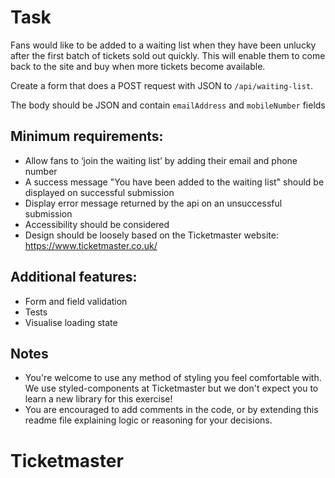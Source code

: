 # Task

Fans would like to be added to a waiting list when they have been unlucky after the first batch of tickets sold out quickly. This will enable them to come back to the site and buy when more tickets become available.

Create a form that does a POST request with JSON to `/api/waiting-list`.

The body should be JSON and contain `emailAddress` and `mobileNumber` fields

## Minimum requirements:

- Allow fans to ‘join the waiting list’ by adding their email and phone number
- A success message "You have been added to the waiting list" should be displayed on successful submission
- Display error message returned by the api on an unsuccessful submission
- Accessibility should be considered
- Design should be loosely based on the Ticketmaster website: https://www.ticketmaster.co.uk/

## Additional features:

- Form and field validation
- Tests
- Visualise loading state

## Notes

- You're welcome to use any method of styling you feel comfortable with. We use styled-components at Ticketmaster but we don't expect you to learn a new library for this exercise!
- You are encouraged to add comments in the code, or by extending this readme file explaining logic or reasoning for your decisions.
# Ticketmaster
